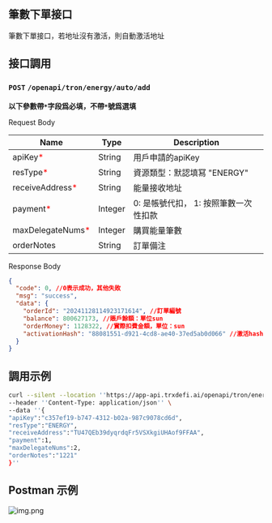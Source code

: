 ## 筆數下單接口
筆數下單接口，若地址沒有激活，則自動激活地址

## 接口調用
### `POST` `/openapi/tron/energy/auto/add`
**以下參數帶`*`字段爲必填，不帶`*`號爲選填**

Request Body

| Name                                            | Type    | Description      |
|-------------------------------------------------|---------|------------------|
| apiKey<span style="color:red">*</span>          | String  | 用戶申請的apiKey      |
| resType<span style="color:red">*</span>         | String  | 資源類型：默認填冩 "ENERGY" |
| receiveAddress<span style="color:red">*</span>  | String  | 能量接收地址           |
| payment<span style="color:red">*</span>         | Integer | 0: 是帳號代扣， 1: 按照筆數一次性扣款     |
| maxDelegateNums<span style="color:red">*</span> | Integer  | 購買能量筆數           |
| orderNotes                                      | String  | 訂單備注             |



Response Body
```JSON
{
  "code": 0, //0表示成功，其他失敗
  "msg": "success",
  "data": {
    "orderId": "20241128114923171614", //訂單編號
    "balance": 800627173, //賬戶餘額：單位sun
    "orderMoney": 1128322, //實際扣費金額，單位：sun
    "activationHash": "88081551-d921-4cd8-ae40-37ed5ab0d066" //激活hash
  }
}


```

## 調用示例
```bash
curl --silent --location ''https://app-api.trxdefi.ai/openapi/tron/energy/auto/add'' \
--header ''Content-Type: application/json'' \
--data ''{
"apiKey":"c357ef19-b747-4312-b02a-987c9078cd6d",
"resType":"ENERGY",
"receiveAddress":"TU47QEb39dyqrdqFr5VSXkgiUHAof9FFAA",
"payment":1,
"maxDelegateNums":2,
"orderNotes":"1221"
}''


```

## Postman 示例

![img.png](https://raw.githubusercontent.com/robertwan2088/TRXDeFi/refs/heads/main/readme/img/auto_add.png)

